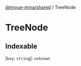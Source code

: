[@miyue-mma/shared](../index.md) / TreeNode

# TreeNode

## Indexable

 \[`key`: `string`\]: `unknown`
